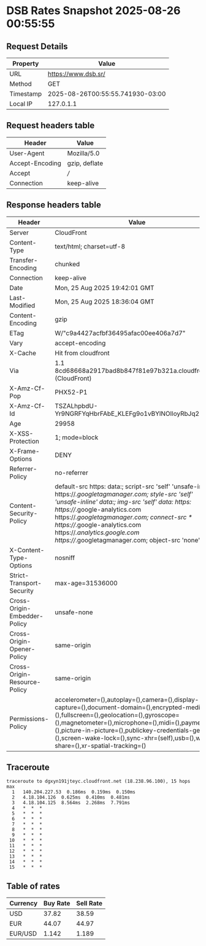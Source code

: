# DSB Rates Snapshot 2025-08-26 00:55:55
## Request Details

| Property | Value |
|----------|-------|
| URL | https://www.dsb.sr/ |
| Method | GET |
| Timestamp | 2025-08-26T00:55:55.741930-03:00 |
| Local IP | 127.0.1.1 |
    
## Request headers table

| Header | Value |
|--------|-------|
| User-Agent | Mozilla/5.0 |
| Accept-Encoding | gzip, deflate |
| Accept | */* |
| Connection | keep-alive |

    
## Response headers table
| Header | Value |
|--------|-------|
| Server | CloudFront |
| Content-Type | text/html; charset=utf-8 |
| Transfer-Encoding | chunked |
| Connection | keep-alive |
| Date | Mon, 25 Aug 2025 19:42:01 GMT |
| Last-Modified | Mon, 25 Aug 2025 18:36:04 GMT |
| Content-Encoding | gzip |
| ETag | W/"c9a4427acfbf36495afac00ee406a7d7" |
| Vary | accept-encoding |
| X-Cache | Hit from cloudfront |
| Via | 1.1 8cd68668a2917bad8b847f81e97b321a.cloudfront.net (CloudFront) |
| X-Amz-Cf-Pop | PHX52-P1 |
| X-Amz-Cf-Id | TSZALhpbdU-Yr9NGRFYqHbrFAbE_KLEFg9o1vBYlNOIloyRbJq2XtQ== |
| Age | 29958 |
| X-XSS-Protection | 1; mode=block |
| X-Frame-Options | DENY |
| Referrer-Policy | no-referrer |
| Content-Security-Policy | default-src https: data:; script-src 'self' 'unsafe-inline' https://*.googletagmanager.com; style-src 'self' 'unsafe-inline' data:; img-src 'self' data: https: https://*.google-analytics.com https://*.googletagmanager.com; connect-src * https://*.google-analytics.com https://*.analytics.google.com https://*.googletagmanager.com; object-src 'none' |
| X-Content-Type-Options | nosniff |
| Strict-Transport-Security | max-age=31536000 |
| Cross-Origin-Embedder-Policy | unsafe-none |
| Cross-Origin-Opener-Policy | same-origin |
| Cross-Origin-Resource-Policy | same-origin |
| Permissions-Policy | accelerometer=(),autoplay=(),camera=(),display-capture=(),document-domain=(),encrypted-media=(),fullscreen=(),geolocation=(),gyroscope=(),magnetometer=(),microphone=(),midi=(),payment=(),picture-in-picture=(),publickey-credentials-get=(),screen-wake-lock=(),sync-xhr=(self),usb=(),web-share=(),xr-spatial-tracking=() |

## Traceroute 

```
traceroute to dgxyn191jteyc.cloudfront.net (18.238.96.100), 15 hops max
  1   140.204.227.53  0.186ms  0.159ms  0.150ms 
  2   4.18.104.126  0.625ms  0.410ms  0.481ms 
  3   4.18.104.125  8.564ms  2.268ms  7.791ms 
  4   *  *  * 
  5   *  *  * 
  6   *  *  * 
  7   *  *  * 
  8   *  *  * 
  9   *  *  * 
 10   *  *  * 
 11   *  *  * 
 12   *  *  * 
 13   *  *  * 
 14   *  *  * 
 15   *  *  * 

```


## Table of rates

| Currency | Buy Rate | Sell Rate |
|----------|----------|-----------|
| USD | 37.82 | 38.59 |
| EUR | 44.07 | 44.97 |
| EUR/USD | 1.142 | 1.189 |
